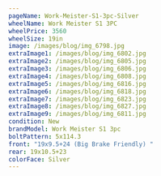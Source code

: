 ```yaml
---
pageName: Work-Meister-S1-3pc-Silver
wheelName: Work Meister S1 3PC
wheelPrice: 3560
wheelSize: 19in
image: /images/blog/img_6798.jpg
extraImage1: /images/blog/img_6802.jpg
extraImage2: /images/blog/img_6805.jpg
extraImage3: /images/blog/img_6806.jpg
extraImage4: /images/blog/img_6808.jpg
extraImage5: /images/blog/img_6816.jpg
extraImage6: /images/blog/img_6818.jpg
extraImage7: /images/blog/img_6823.jpg
extraImage8: /images/blog/img_6827.jpg
extraImage9: /images/blog/img_6811.jpg
condition: New
brandModel: Work Meister S1 3pc
boltPattern: 5x114.3
front: "19x9.5+24 (Big Brake Friendly) "
rear: 19x10.5+23
colorFace: Silver
---
```

